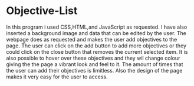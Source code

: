 # Objective-List

In this program i used CSS,HTML,and JavaScript as requested.
I have also inserted a background image and data that can be edited by the user. 
The webpage does as requested and makes the user add objectives to the page.
The user can click on the add button to add more objectives or they could click on the close button that removes the current selected item. 
It is also possible to hover over these objectives and they wil change colour giving the the page a vibrant look and feel to it.
The amount of times that the user can add their objectives is limitless. Also the design of the page makes it very easy for the user to access.

